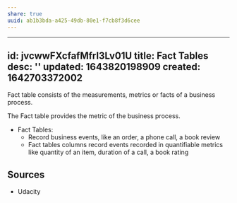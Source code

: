 ```yaml
---
share: true
uuid: ab1b3bda-a425-49db-80e1-f7cb8f3d6cee
---
```

---
id: jvcwwFXcfafMfrl3Lv01U
title: Fact Tables
desc: ''
updated: 1643820198909
created: 1642703372002
---

Fact table consists of the measurements, metrics or facts of a business process.

The Fact table provides the metric of the business process.


* Fact Tables:
  * Record business events, like an order, a phone call, a book review
  * Fact tables columns record events recorded in quantifiable metrics like quantity of an item, duration of a call, a book rating

## Sources

* Udacity
